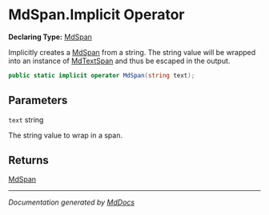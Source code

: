 ﻿# MdSpan.Implicit Operator

**Declaring Type:** [MdSpan](../index.md)

Implicitly creates a [MdSpan](../index.md) from a string. The string value will be wrapped into an instance of [MdTextSpan](../../MdTextSpan/index.md) and thus be escaped in the output.

```csharp
public static implicit operator MdSpan(string text);
```

## Parameters

`text`  string

The string value to wrap in a span.

## Returns

[MdSpan](../index.md)

___

*Documentation generated by [MdDocs](https://github.com/ap0llo/mddocs)*
